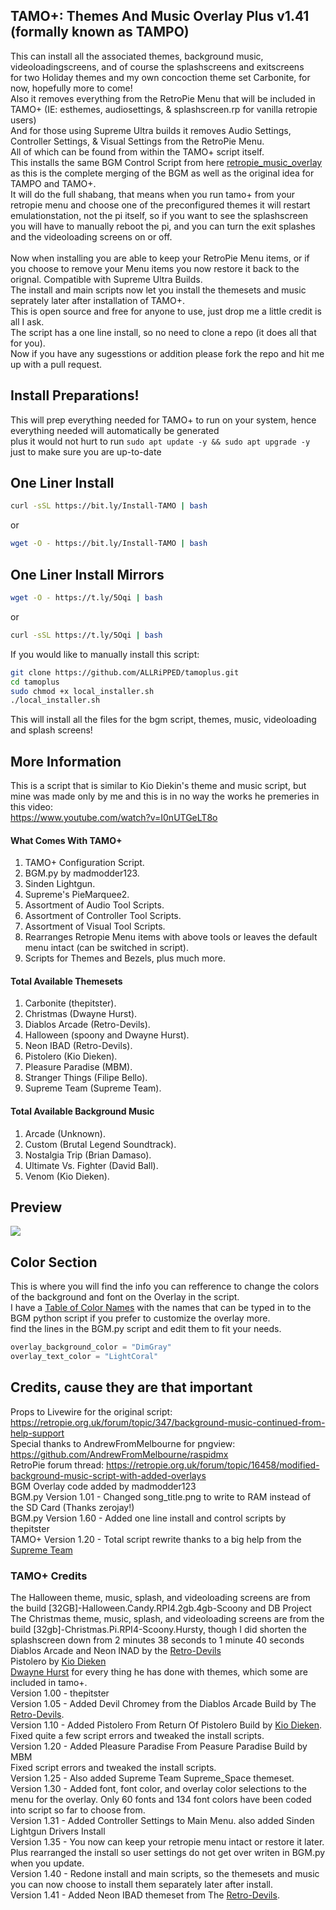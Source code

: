 ## TAMO+: Themes And Music Overlay Plus v1.41 (formally known as TAMPO)
This can install all the associated themes, background music, videoloadingscreens, and of course the splashscreens and exitscreens<br>
for two Holiday themes and my own concoction theme set Carbonite, for now, hopefully more to come!<br>
Also it removes everything from the RetroPie Menu that will be included in TAMO+ (IE: esthemes, audiosettings, & splashscreen.rp for vanilla retropie users)<br>
And for those using Supreme Ultra builds it removes Audio Settings, Controller Settings, & Visual Settings from the RetroPie Menu.<br>
All of which can be found from within the TAMO+ script itself.<br>
This installs the same BGM Control Script from here [retropie_music_overlay](https://github.com/ALLRiPPED/retropie_music_overlay) as this is the complete merging of the BGM as well as the original idea for TAMPO and TAMO+.<br>
It will do the full shabang, that means when you run tamo+ from your retropie menu and choose one of the preconfigured themes it will restart emulationstation, not the pi itself, so if you want to see the splashscreen you will have to manually reboot the pi, and you can turn the exit splashes and the videoloading screens on or off.<br><br>
Now when installing you are able to keep your RetroPie Menu items, or if you choose to remove your Menu items you now restore it back to the orignal. Compatible with Supreme Ultra Builds.<br>
The install and main scripts now let you install the themesets and music seprately later after installation of TAMO+.<br>
This is open source and free for anyone to use, just drop me a little credit is all I ask.<br>
The script has a one line install, so no need to clone a repo (it does all that for you).<br>
Now if you have any sugesstions or addition please fork the repo and hit me up with a pull request.<br>
## Install Preparations!
This will prep everything needed for TAMO+ to run on your system, hence everything needed will automatically be generated<br>
plus it would not hurt to run `sudo apt update -y && sudo apt upgrade -y` just to make sure you are up-to-date<br>
## One Liner Install
```bash
curl -sSL https://bit.ly/Install-TAMO | bash
```
or
```bash
wget -O - https://bit.ly/Install-TAMO | bash
```
## One Liner Install Mirrors
```bash
wget -O - https://t.ly/5Oqi | bash
```
or
```bash
curl -sSL https://t.ly/5Oqi | bash
```
If you would like to manually install this script:
```bash
git clone https://github.com/ALLRiPPED/tamoplus.git
cd tamoplus
sudo chmod +x local_installer.sh
./local_installer.sh
```
This will install all the files for the bgm script, themes, music, videoloading and splash screens!<br>
## More Information
This is a script that is similar to Kio Diekin's theme and music script, but mine was made only by me and this is in no way the works he premeries in this video:<br>
https://www.youtube.com/watch?v=I0nUTGeLT8o<br>

#### What Comes With TAMO+
1. TAMO+ Configuration Script.
2. BGM.py by madmodder123.
3. Sinden Lightgun.
4. Supreme's PieMarquee2.
5. Assortment of Audio Tool Scripts.
6. Assortment of Controller Tool Scripts.
7. Assortment of Visual Tool Scripts.
8. Rearranges Retropie Menu items with above tools or leaves the default menu intact (can be switched in script).
9. Scripts for Themes and Bezels, plus much more.
#### Total Available Themesets
1. Carbonite (thepitster).
2. Christmas (Dwayne Hurst).
3. Diablos Arcade (Retro-Devils).
4. Halloween (spoony and Dwayne Hurst).
5. Neon IBAD (Retro-Devils).
6. Pistolero (Kio Dieken).
7. Pleasure Paradise (MBM).
8. Stranger Things (Filipe Bello).
9. Supreme Team (Supreme Team).
#### Total Available Background Music
1. Arcade (Unknown).
2. Custom (Brutal Legend Soundtrack).
3. Nostalgia Trip (Brian Damaso).
4. Ultimate Vs. Fighter (David Ball).
5. Venom (Kio Dieken).
## Preview
[![](https://i.imgur.com/jPYSdPr.png)](https://youtu.be/8lft4ufwE0o "Demo Preview")
## Color Section
This is where you will find the info you can refference to change the colors of the background and font on the Overlay in the script.<br>
I have a [Table of Color Names](https://allripped.github.io/ImageMagickColors.html) with the names that can be typed in to the BGM python script if you prefer to customize the overlay more.<br>
find the lines in the BGM.py script and edit them to fit your needs.
```python
overlay_background_color = "DimGray"
overlay_text_color = "LightCoral"
```
## Credits, cause they are that important
Props to Livewire for the original script: https://retropie.org.uk/forum/topic/347/background-music-continued-from-help-support<br>
Special thanks to AndrewFromMelbourne for pngview: https://github.com/AndrewFromMelbourne/raspidmx<br>
RetroPie forum thread: https://retropie.org.uk/forum/topic/16458/modified-background-music-script-with-added-overlays<br>
BGM Overlay code added by madmodder123<br>
BGM.py Version 1.01 - Changed song_title.png to write to RAM instead of the SD Card (Thanks zerojay!)<br>
BGM.py Version 1.60 - Added one line install and control scripts by thepitster<br>
TAMO+ Version 1.20 - Total script rewrite thanks to a big help from the [Supreme Team](https://github.com/SupremePi "Supreme Team")
### TAMO+ Credits
The Halloween theme, music, splash, and videoloading screens are from the build [32GB]-Halloween.Candy.RPI4.2gb.4gb-Scoony and DB Project<br>
The Christmas theme, music, splash, and videoloading screens are from the build [32gb]-Christmas.Pi.RPI4-Scoony.Hursty, though I did shorten the splashscreen down from 2 minutes 38 seconds to 1 minute 40 seconds<br>
Diablos Arcade and Neon INAD by the [Retro-Devils](https://github.com/Retro-Devils/Devils-Pi "Retro-Devils")<br>
Pistolero by [Kio Dieken](https://www.youtube.com/c/kiodiekin "Kio Dieken")<br>
[Dwayne Hurst](https://github.com/retrohursty69 "Dwayne Hurst") for every thing he has done with themes, which some are included in tamo+.<br>
Version 1.00 - thepitster<br>
Version 1.05 - Added Devil Chromey from the Diablos Arcade Build by The [Retro-Devils](https://github.com/Retro-Devils "Retro-Devils").<br>
Version 1.10 - Added Pistolero From Return Of Pistolero Build by [Kio Dieken](https://www.youtube.com/c/kiodiekin "Kio Dieken"). Fixed quite a few script errors and tweaked the install scripts.<br>
Version 1.20 - Added Pleasure Paradise From Peasure Paradise Build by MBM<br>Fixed script errors and tweaked the install scripts.<br>
Version 1.25 - Also added Supreme Team Supreme_Space themeset.<br>
Version 1.30 - Added font, font color, and overlay color selections to the menu for the overlay. Only 60 fonts and 134 font colors have been coded into script so far to choose from.<br>
Version 1.31 - Added Controller Settings to Main Menu. also added Sinden Lightgun Drivers Install<br>
Version 1.35 - You now can keep your retropie menu intact or restore it later. Plus rearranged the install so user settings do not get over writen in BGM.py when you update.<br>
Version 1.40 - Redone install and main scripts, so the themesets and music you can now choose to install them separately later after install.<br>
Version 1.41 - Added Neon IBAD themeset from The [Retro-Devils](https://github.com/Retro-Devils "Retro-Devils").<br>
